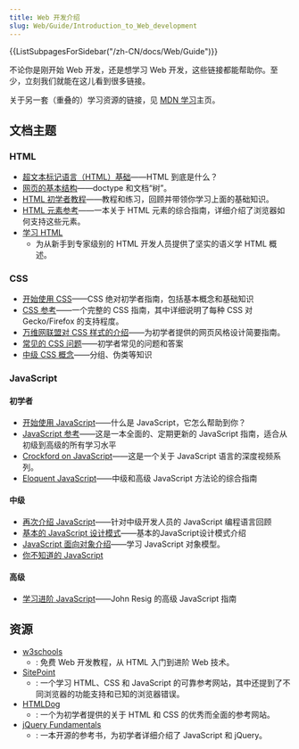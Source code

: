 ```yaml
---
title: Web 开发介绍
slug: Web/Guide/Introduction_to_Web_development
---
```


<section id="Quick_links">
  {{ListSubpagesForSidebar("/zh-CN/docs/Web/Guide")}}
</section>

不论你是刚开始 Web 开发，还是想学习 Web 开发，这些链接都能帮助你。至少，立刻我们就能在这儿看到很多链接。

关于另一套（重叠的）学习资源的链接，见 [MDN 学习](/zh-CN/docs/Learn)主页。

## 文档主题

### HTML

- [超文本标记语言（HTML）基础](/zh-CN/docs/Learn/HTML/Introduction_to_HTML/Getting_started)——HTML 到底是什么？
- [网页的基本结构](https://www.sitepoint.com/basic-structure-of-a-web-page/)——doctype 和文档“树”。
- [HTML 初学者教程](https://htmldog.com/guides/html/beginner/)——教程和练习，回顾并带领你学习上面的基础知识。
- [HTML 元素参考](/zh-CN/docs/Web/HTML/Element)——一本关于 HTML 元素的综合指南，详细介绍了浏览器如何支持这些元素。
- [学习 HTML](https://web.dev/learn/html)
  - 为从新手到专家级别的 HTML 开发人员提供了坚实的语义学 HTML 概述。

### CSS

- [开始使用 CSS](/zh-CN/docs/Learn/CSS/First_steps)——CSS 绝对初学者指南，包括基本概念和基础知识
- [CSS 参考](/zh-CN/docs/Web/CSS/Reference)——一个完整的 CSS 指南，其中详细说明了每种 CSS 对 Gecko/Firefox 的支持程度。
- [万维网联盟对 CSS 样式的介绍](https://www.w3.org/MarkUp/Guide/Style)——为初学者提供的网页风格设计简要指南。
- [常见的 CSS 问题](/zh-CN/docs/Learn/CSS/Howto/CSS_FAQ)——初学者常见的问题和答案
- [中级 CSS 概念](http://html.net/tutorials/css/)——分组、伪类等知识

### JavaScript

#### 初学者

- [开始使用 JavaScript](/zh-CN/docs/Learn/Getting_started_with_the_web/JavaScript_basics)——什么是 JavaScript，它怎么帮助到你？
- [JavaScript 参考](/zh-CN/docs/Web/JavaScript/Guide)——这是一本全面的、定期更新的 JavaScript 指南，适合从初级到高级的所有学习水平
- [Crockford on JavaScript](https://www.youtube.com/playlist?list=PL7664379246A246CB)——这是一个关于 JavaScript 语言的深度视频系列。
- [Eloquent JavaScript](https://eloquentjavascript.net/)——中级和高级 JavaScript 方法论的综合指南

#### 中级

- [再次介绍 JavaScript](/zh-CN/docs/Web/JavaScript/Language_Overview)——针对中级开发人员的 JavaScript 编程语言回顾
- [基本的 JavaScript 设计模式](https://addyosmani.com/resources/essentialjsdesignpatterns/book/)——基本的JavaScript设计模式介绍
- [JavaScript 面向对象介绍](/zh-CN/docs/Learn/JavaScript/Objects)——学习 JavaScript 对象模型。
- [你不知道的 JavaScript](https://github.com/getify/You-Dont-Know-JS/blob/1st-ed/README.md)

#### 高级

- [学习进阶 JavaScript](https://johnresig.com/apps/learn/)——John Resig 的高级 JavaScript 指南

## 资源

- [w3schools](http://www.w3schools.com.cn/)
  - : 免费 Web 开发教程，从 HTML 入门到进阶 Web 技术。
- [SitePoint](https://www.sitepoint.com/blog/)
  - : 一个学习 HTML、CSS 和 JavaScript 的可靠参考网站，其中还提到了不同浏览器的功能支持和已知的浏览器错误。
- [HTMLDog](https://htmldog.com/)
  - : 一个为初学者提供的关于 HTML 和 CSS 的优秀而全面的参考网站。
- [jQuery Fundamentals](http://jqfundamentals.com/)
  - : 一本开源的参考书，为初学者详细介绍了 JavaScript 和 jQuery。
